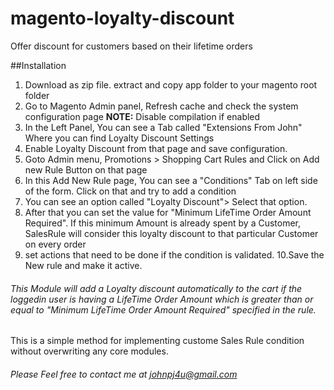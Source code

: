 # magento-loyalty-discount
Offer discount for customers based on their lifetime orders


##Installation
1. Download as zip file. extract and copy app folder to your magento root folder
2. Go to Magento Admin panel, Refresh cache and check the system configuration page **NOTE:** Disable compilation if enabled
3. In the Left Panel, You can see a Tab called "Extensions From John" Where you can find Loyalty Discount Settings
4. Enable Loyalty Discount from that page and save configuration.
5. Goto Admin menu, Promotions > Shopping Cart Rules and Click on Add new Rule Button on that page
6. In this Add New Rule page, You can see a "Conditions" Tab on left side of the form. Click on that and try to add a condition
7. You can see an option called "Loyalty Discount"> Select that option.
8. After that you can set the value for "Minimum LifeTime Order Amount Required". If this minimum Amount is already spent by a Customer, SalesRule will consider this loyalty discount to that particular Customer on every order
9. set actions that need to be done if the condition is validated.
10.Save the New rule and make it active.

###### This Module will add a Loyalty discount automatically to the cart if the loggedin user is having a LifeTime Order Amount which is greater than or equal to "Minimum LifeTime Order Amount Required" specified in the rule.



This is a simple method for implementing custome Sales Rule condition without overwriting any core modules.


###### Please Feel free to contact me at johnpj4u@gmail.com



